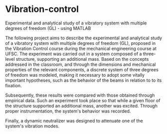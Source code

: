 # Vibration-control
Experimental and analytical study of a vibratory system with multiple degrees of freedom (GL) - using MATLAB

The following project aims to describe the experimental and analytical study of a vibratory system with multiple degrees of freedom (GL), proposed in the Vibration Control course during the mechanical engineering course at UFSC. The experiment was carried out in a system composed of a three-level structure, supporting an additional mass.
Based on the concepts addressed in the classroom, and through the dimensions and mechanical properties of the relevant components, a discrete system of three degrees of freedom was modeled, making it necessary to adopt some vitally important hypotheses, such as the behavior of the beams in relation to to its fixation.

Subsequently, these results were compared with those obtained through empirical data. Such an experiment took place so that while a given floor of the structure supported an additional mass, another was excited. Through proper instrumentation, the system's behavior was recorded.

Finally, a dynamic neutralizer was designed to attenuate one of the system's vibration modes.

